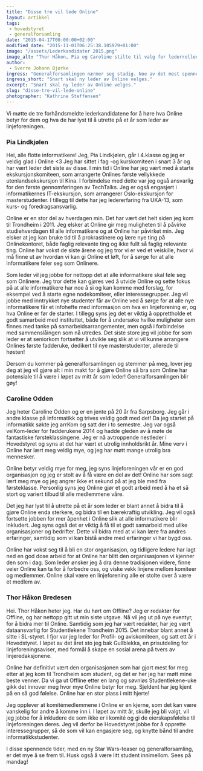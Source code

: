```yaml
---
title: "Disse tre vil lede Online"
layout: artikkel
tags: 
 - hovedstyret
 - generalforsamling
date: "2015-04-17T00:00:00+02:00"
modified_date: "2015-11-01T06:25:38.105979+01:00"
image: "/assets/Lederkandidater 2015.png"
image_alt: "Thor Håkon, Pia og Caroline stilte til valg for lederrollen av Online til generalforsamlingen 2015."
author:
 - Sverre Johann Bjørke
ingress: "Generalforsamlingen nærmer seg stadig. Noe av det mest spennende som skal skje på generalforsamlingen er valget av ny leder. Denne personen skal ikke bare styre skuta trygt, men og stake ut nye og spennende kurser."
ingress_short: "Snart skal ny leder av Online velges."
excerpt: "Snart skal ny leder av Online velges."
slug: "disse-tre-vil-lede-online"
photographer: "Kathrine Steffensen"
---
```

Vi møtte de tre forhåndsmeldte lederkandidatene for å høre hva Online betyr for dem og hva de har lyst til å utrette på et år som leder av linjeforeningen.


### Pia Lindkjølen

Hei, alle flotte informatikere! Jeg, Pia Lindkjølen, går i 4.klasse og jeg er veldig glad i Online <3 Jeg har sittet i fag -og kurskomiteen i snart 3 år og har vært leder det siste av disse. I min tid i Online har jeg vært med å starte ekskursjonskomiteen, som arrangerte Onlines første vellykkede utenlandsekskursjon til Kina. I forbindelse med dette var jeg også ansvarlig for den første gennomføringen av TechTalks. Jeg er også engasjert i informatikernes IT-ekskursjon, som arrangerer Oslo-ekskursjon for masterstudenter. I tillegg til dette har jeg ledererfaring fra UKA-13, som kurs- og foredragsansvarlig. 

Online er en stor del av hverdagen min. Det har vært det helt siden jeg kom til Trondheim i 2011. Jeg elsker at Online gir meg muligheten til å påvirke studiehverdagen til alle informatikere og at Online har påvirket min. Jeg elsker at jeg kan bruke tid til å prokrastinere og lære nye ting på Onlinekontoret, både faglig relevante ting og ikke fullt så faglig relevante ting. Online har vokst de siste årene og jeg tror vi er ved et veiskille, hvor vi må finne ut av hvordan vi kan gi Online et løft, for å sørge for at alle informatikere føler seg som Onlinere. 

Som leder vil jeg jobbe for nettopp det at alle informatikere skal føle seg som Onlinere. Jeg tror dette kan gjøres ved å utvide Online og sette fokus på at alle informatikere har noe å si og kan komme med forslag, for eksempel ved å starte egne nodekomiteer, eller interessegrupper. Jeg vil jobbe med inntrykket nye studenter får av Online ved å sørge for at alle nye informatikere får et infohefte med informasjon om hva en linjeforening er, og hva Online er før de starter. I tillegg syns jeg det er viktig å opprettholde et godt samarbeid med instituttet, både for å undersøke hvilke muligheter som finnes med tanke på samarbeidsarrangementer, men også i forbindelse med sammenslåingen som nå utredes. Det siste store jeg vil jobbe for som leder er at seniorkom fortsetter å utvikle seg slik at vi vil kunne arrangere Onlines første fadderuke, dedikert til nye masterstudenter, allerede til høsten!

Dersom du kommer på generalforsamlingen og stemmer på meg, lover jeg deg at jeg vil gjøre alt i min makt for å gjøre Online så bra som Online har potensiale til å være i løpet av mitt år som leder! Generalforsamlingen blir gøy!


### Caroline Odden

Jeg heter Caroline Odden og er en jente på 20 år fra Sarpsborg. Jeg går i andre klasse på informatikk og trives veldig godt med det! Da jeg startet på informatikk søkte jeg arrKom og satt der i to semestre. Jeg var også velKom-leder for fadderukene 2014 og hadde gleden av å møte de fantastiske førsteklassingene. Jeg er nå avtroppende nestleder i Hovedstyret og syns at det har vært et utrolig innholdsrikt år. Mine verv i Online har lært meg veldig mye, og jeg har møtt mange utrolig bra mennesker. 

Online betyr veldig mye for meg, jeg syns linjeforeningen vår er en god organisasjon og jeg er stolt av å få være en del av det! Online har som sagt lært meg mye og jeg angrer ikke et sekund på at jeg ble med fra førsteklasse. Personlig syns jeg Online gjør et godt arbeid med å ha et så stort og variert tilbud til alle medlemmene våre.

Det jeg har lyst til å utrette på et år som leder er blant annet å bidra til å gjøre Online enda sterkere, og bidra til en bærekraftig utvikling. Jeg vil også fortsette jobben for mer åpenhet i Online slik at alle informatikere blir inkludert. Jeg syns også det er viktig å få til et godt samarbeid med ulike organisasjoner og bedrifter. Dette vil bidra med at vi kan lære fra andres erfaringer, samtidig som vi kan bistå andre med erfaringer vi har bygd oss.

Online har vokst seg til å bli en stor organisasjon, og tidligere ledere har lagt ned en god dose arbeid for at Online har blitt den organisasjonen vi kjenner den som i dag. Som leder ønsker jeg å dra denne tradisjonen videre, finne veier Online kan ta for å forbedre oss, og viske vekk linjene mellom komiteer og medlemmer. Online skal være en linjeforening alle er stolte over å være et medlem av.

### Thor Håkon Bredesen
Hei. Thor Håkon heter jeg. Har du hørt om Offline? Jeg er redaktør for Offline, og har nettopp gitt ut min siste utgave. Nå vil jeg ut på nye eventyr, for å bidra mer til Online. Samtidig som jeg har vært redaktør, har jeg vært dataansvarlig for Studentlekene Trondheim 2015. Det innebar blant annet å sitte i SL-styret. I fjor var jeg leder for Profil- og aviskomiteen, og satt ett år i Hovedstyret. I løpet av det året sto jeg bak Gullblekka, en prisutdeling for linjeforeningsaviser, med formål å skape en sosial arena på tvers av linjeredaksjonene.

Online har definitivt vært den organisasjonen som har gjort mest for meg etter at jeg kom til Trondheim som student, og det er her jeg har møtt mine beste venner. Da vi ga ut Offline etter en lang og søvnløs Studentlekene-uke gikk det innover meg hvor mye Online betyr for meg. Sjeldent har jeg kjent på en så god følelse. Online har en stor plass i mitt hjerte!

Jeg opplever at komitémedlemmene i Online er en kjerne, som det kan være vanskelig for andre å komme inn i. I løpet av mitt år, skulle jeg bli valgt, vil jeg jobbe for å inkludere de som ikke er i komité og gi de eierskapsfølelse til linjeforeningen deres. Jeg vil derfor be Hovedstyret jobbe for å opprette interessegrupper, så de som vil kan engasjere seg, og knytte bånd til andre informatikkstudenter.

I disse spennende tider, med en ny Star Wars-teaser og generalforsamling, er det mye å se frem til. Husk også å være litt student innimellom. Sees på mandag!